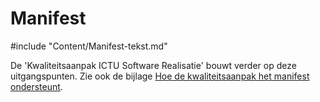 # Manifest

#include "Content/Manifest-tekst.md"

De 'Kwaliteitsaanpak ICTU Software Realisatie' bouwt verder op deze uitgangspunten. Zie ook de bijlage [Hoe de kwaliteitsaanpak het manifest ondersteunt](#hoe-de-kwaliteitsaanpak-het-manifest-ondersteunt).
